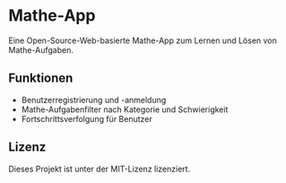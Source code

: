 # Mathe-App
Eine Open-Source-Web-basierte Mathe-App zum Lernen und Lösen von Mathe-Aufgaben.

## Funktionen
- Benutzerregistrierung und -anmeldung
- Mathe-Aufgabenfilter nach Kategorie und Schwierigkeit
- Fortschrittsverfolgung für Benutzer

## Lizenz
Dieses Projekt ist unter der MIT-Lizenz lizenziert.
